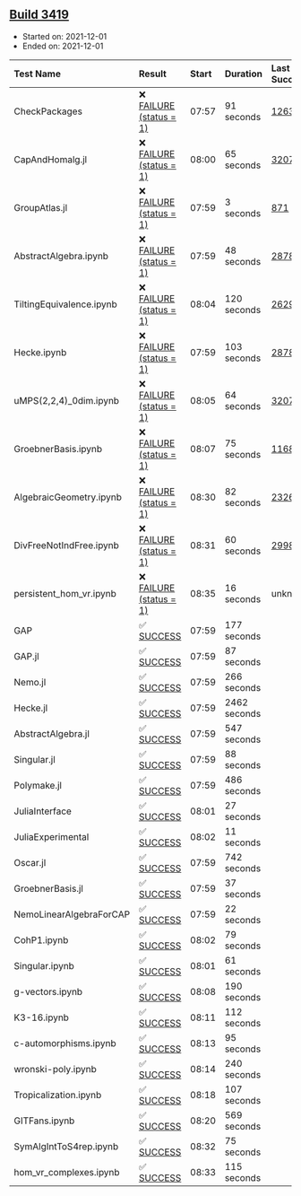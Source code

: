## [Build 3419](https://oscarci.mathematik.uni-kl.de/job/oscar-stable/3419/)

* Started on: 2021-12-01
* Ended on: 2021-12-01

| Test Name    | Result | Start | Duration | Last Success | First Failure |
|:-------------|:-------|:------|:---------|:-------------|:--------------|
| CheckPackages | ❌ [FAILURE (status = 1)](https://oscarci.mathematik.uni-kl.de/job/oscar-stable/3419/artifact/logs/build-3419/CheckPackages.log) | 07:57 | 91 seconds | [1263](https://oscarci.mathematik.uni-kl.de/job/oscar-stable/1263/) | [1264](https://oscarci.mathematik.uni-kl.de/job/oscar-stable/1264/) |
| CapAndHomalg.jl | ❌ [FAILURE (status = 1)](https://oscarci.mathematik.uni-kl.de/job/oscar-stable/3419/artifact/logs/build-3419/CapAndHomalg.jl.log) | 08:00 | 65 seconds | [3207](https://oscarci.mathematik.uni-kl.de/job/oscar-stable/3207/) | [3208](https://oscarci.mathematik.uni-kl.de/job/oscar-stable/3208/) |
| GroupAtlas.jl | ❌ [FAILURE (status = 1)](https://oscarci.mathematik.uni-kl.de/job/oscar-stable/3419/artifact/logs/build-3419/GroupAtlas.jl.log) | 07:59 | 3 seconds | [871](https://oscarci.mathematik.uni-kl.de/job/oscar-stable/871/) | [872](https://oscarci.mathematik.uni-kl.de/job/oscar-stable/872/) |
| AbstractAlgebra.ipynb | ❌ [FAILURE (status = 1)](https://oscarci.mathematik.uni-kl.de/job/oscar-stable/3419/artifact/logs/build-3419/AbstractAlgebra.ipynb.log) | 07:59 | 48 seconds | [2878](https://oscarci.mathematik.uni-kl.de/job/oscar-stable/2878/) | [2879](https://oscarci.mathematik.uni-kl.de/job/oscar-stable/2879/) |
| TiltingEquivalence.ipynb | ❌ [FAILURE (status = 1)](https://oscarci.mathematik.uni-kl.de/job/oscar-stable/3419/artifact/logs/build-3419/TiltingEquivalence.ipynb.log) | 08:04 | 120 seconds | [2629](https://oscarci.mathematik.uni-kl.de/job/oscar-stable/2629/) | [2630](https://oscarci.mathematik.uni-kl.de/job/oscar-stable/2630/) |
| Hecke.ipynb | ❌ [FAILURE (status = 1)](https://oscarci.mathematik.uni-kl.de/job/oscar-stable/3419/artifact/logs/build-3419/Hecke.ipynb.log) | 07:59 | 103 seconds | [2878](https://oscarci.mathematik.uni-kl.de/job/oscar-stable/2878/) | [2879](https://oscarci.mathematik.uni-kl.de/job/oscar-stable/2879/) |
| uMPS(2,2,4)_0dim.ipynb | ❌ [FAILURE (status = 1)](https://oscarci.mathematik.uni-kl.de/job/oscar-stable/3419/artifact/logs/build-3419/uMPS-2-2-4-_0dim.ipynb.log) | 08:05 | 64 seconds | [3207](https://oscarci.mathematik.uni-kl.de/job/oscar-stable/3207/) | [3208](https://oscarci.mathematik.uni-kl.de/job/oscar-stable/3208/) |
| GroebnerBasis.ipynb | ❌ [FAILURE (status = 1)](https://oscarci.mathematik.uni-kl.de/job/oscar-stable/3419/artifact/logs/build-3419/GroebnerBasis.ipynb.log) | 08:07 | 75 seconds | [1168](https://oscarci.mathematik.uni-kl.de/job/oscar-stable/1168/) | [1169](https://oscarci.mathematik.uni-kl.de/job/oscar-stable/1169/) |
| AlgebraicGeometry.ipynb | ❌ [FAILURE (status = 1)](https://oscarci.mathematik.uni-kl.de/job/oscar-stable/3419/artifact/logs/build-3419/AlgebraicGeometry.ipynb.log) | 08:30 | 82 seconds | [2326](https://oscarci.mathematik.uni-kl.de/job/oscar-stable/2326/) | [2327](https://oscarci.mathematik.uni-kl.de/job/oscar-stable/2327/) |
| DivFreeNotIndFree.ipynb | ❌ [FAILURE (status = 1)](https://oscarci.mathematik.uni-kl.de/job/oscar-stable/3419/artifact/logs/build-3419/DivFreeNotIndFree.ipynb.log) | 08:31 | 60 seconds | [2998](https://oscarci.mathematik.uni-kl.de/job/oscar-stable/2998/) | [2999](https://oscarci.mathematik.uni-kl.de/job/oscar-stable/2999/) |
| persistent_hom_vr.ipynb | ❌ [FAILURE (status = 1)](https://oscarci.mathematik.uni-kl.de/job/oscar-stable/3419/artifact/logs/build-3419/persistent_hom_vr.ipynb.log) | 08:35 | 16 seconds | unknown | unknown |
| GAP | ✅ [SUCCESS](https://oscarci.mathematik.uni-kl.de/job/oscar-stable/3419/artifact/logs/build-3419/GAP.log) | 07:59 | 177 seconds |  |  |
| GAP.jl | ✅ [SUCCESS](https://oscarci.mathematik.uni-kl.de/job/oscar-stable/3419/artifact/logs/build-3419/GAP.jl.log) | 07:59 | 87 seconds |  |  |
| Nemo.jl | ✅ [SUCCESS](https://oscarci.mathematik.uni-kl.de/job/oscar-stable/3419/artifact/logs/build-3419/Nemo.jl.log) | 07:59 | 266 seconds |  |  |
| Hecke.jl | ✅ [SUCCESS](https://oscarci.mathematik.uni-kl.de/job/oscar-stable/3419/artifact/logs/build-3419/Hecke.jl.log) | 07:59 | 2462 seconds |  |  |
| AbstractAlgebra.jl | ✅ [SUCCESS](https://oscarci.mathematik.uni-kl.de/job/oscar-stable/3419/artifact/logs/build-3419/AbstractAlgebra.jl.log) | 07:59 | 547 seconds |  |  |
| Singular.jl | ✅ [SUCCESS](https://oscarci.mathematik.uni-kl.de/job/oscar-stable/3419/artifact/logs/build-3419/Singular.jl.log) | 07:59 | 88 seconds |  |  |
| Polymake.jl | ✅ [SUCCESS](https://oscarci.mathematik.uni-kl.de/job/oscar-stable/3419/artifact/logs/build-3419/Polymake.jl.log) | 07:59 | 486 seconds |  |  |
| JuliaInterface | ✅ [SUCCESS](https://oscarci.mathematik.uni-kl.de/job/oscar-stable/3419/artifact/logs/build-3419/JuliaInterface.log) | 08:01 | 27 seconds |  |  |
| JuliaExperimental | ✅ [SUCCESS](https://oscarci.mathematik.uni-kl.de/job/oscar-stable/3419/artifact/logs/build-3419/JuliaExperimental.log) | 08:02 | 11 seconds |  |  |
| Oscar.jl | ✅ [SUCCESS](https://oscarci.mathematik.uni-kl.de/job/oscar-stable/3419/artifact/logs/build-3419/Oscar.jl.log) | 07:59 | 742 seconds |  |  |
| GroebnerBasis.jl | ✅ [SUCCESS](https://oscarci.mathematik.uni-kl.de/job/oscar-stable/3419/artifact/logs/build-3419/GroebnerBasis.jl.log) | 07:59 | 37 seconds |  |  |
| NemoLinearAlgebraForCAP | ✅ [SUCCESS](https://oscarci.mathematik.uni-kl.de/job/oscar-stable/3419/artifact/logs/build-3419/NemoLinearAlgebraForCAP.log) | 07:59 | 22 seconds |  |  |
| CohP1.ipynb | ✅ [SUCCESS](https://oscarci.mathematik.uni-kl.de/job/oscar-stable/3419/artifact/logs/build-3419/CohP1.ipynb.log) | 08:02 | 79 seconds |  |  |
| Singular.ipynb | ✅ [SUCCESS](https://oscarci.mathematik.uni-kl.de/job/oscar-stable/3419/artifact/logs/build-3419/Singular.ipynb.log) | 08:01 | 61 seconds |  |  |
| g-vectors.ipynb | ✅ [SUCCESS](https://oscarci.mathematik.uni-kl.de/job/oscar-stable/3419/artifact/logs/build-3419/g-vectors.ipynb.log) | 08:08 | 190 seconds |  |  |
| K3-16.ipynb | ✅ [SUCCESS](https://oscarci.mathematik.uni-kl.de/job/oscar-stable/3419/artifact/logs/build-3419/K3-16.ipynb.log) | 08:11 | 112 seconds |  |  |
| c-automorphisms.ipynb | ✅ [SUCCESS](https://oscarci.mathematik.uni-kl.de/job/oscar-stable/3419/artifact/logs/build-3419/c-automorphisms.ipynb.log) | 08:13 | 95 seconds |  |  |
| wronski-poly.ipynb | ✅ [SUCCESS](https://oscarci.mathematik.uni-kl.de/job/oscar-stable/3419/artifact/logs/build-3419/wronski-poly.ipynb.log) | 08:14 | 240 seconds |  |  |
| Tropicalization.ipynb | ✅ [SUCCESS](https://oscarci.mathematik.uni-kl.de/job/oscar-stable/3419/artifact/logs/build-3419/Tropicalization.ipynb.log) | 08:18 | 107 seconds |  |  |
| GITFans.ipynb | ✅ [SUCCESS](https://oscarci.mathematik.uni-kl.de/job/oscar-stable/3419/artifact/logs/build-3419/GITFans.ipynb.log) | 08:20 | 569 seconds |  |  |
| SymAlgIntToS4rep.ipynb | ✅ [SUCCESS](https://oscarci.mathematik.uni-kl.de/job/oscar-stable/3419/artifact/logs/build-3419/SymAlgIntToS4rep.ipynb.log) | 08:32 | 75 seconds |  |  |
| hom_vr_complexes.ipynb | ✅ [SUCCESS](https://oscarci.mathematik.uni-kl.de/job/oscar-stable/3419/artifact/logs/build-3419/hom_vr_complexes.ipynb.log) | 08:33 | 115 seconds |  |  |
